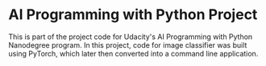 # AI Programming with Python Project

This is part of the project code for Udacity's AI Programming with Python Nanodegree program. In this project, code for image classifier was built using PyTorch, which later then converted into a command line application.
